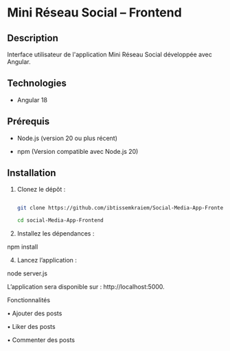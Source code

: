 # Mini Réseau Social – Frontend  



## Description  

Interface utilisateur de l'application Mini Réseau Social développée avec Angular.  



## Technologies  

- Angular 18 



## Prérequis  

- Node.js (version 20 ou plus récent)  

- npm (Version compatible avec Node.js 20) 



## Installation  

1. Clonez le dépôt :  

   ```bash

   git clone https://github.com/ibtissemkraiem/Social-Media-App-Frontend.git

   cd social-Media-App-Frontend


2. Installez les dépendances :



npm install







4. Lancez l’application :



node server.js



L’application sera disponible sur : http://localhost:5000.



Fonctionnalités

• Ajouter des posts

• Liker des posts

• Commenter des posts


